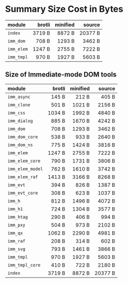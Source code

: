 # Summary Size Cost in Bytes

| module           |   brotli | minified |   source |
|:-----------------|---------:|---------:|---------:|
| `index`          |   3719 B |   8872 B |  20377 B |
| `imm_dom`        |    708 B |   1293 B |   3462 B |
| `imm_elem`       |   1247 B |   2755 B |   7222 B |
| `imm_tmpl`       |    970 B |   1927 B |   5603 B |


## Size of Immediate-mode DOM tools

| module           |   brotli | minified |   source |
|:-----------------|---------:|---------:|---------:|
| `imm_async`      |    145 B |    212 B |    405 B |
| `imm_clone`      |    501 B |   1021 B |   2156 B |
| `imm_css`        |   1034 B |   1992 B |   4840 B |
| `imm_dialog`     |    885 B |   1670 B |   4242 B |
| `imm_dom`        |    708 B |   1293 B |   3462 B |
| `imm_dom_core`   |    538 B |    933 B |   2640 B |
| `imm_dom_ns`     |    775 B |   1424 B |   3816 B |
| `imm_elem`       |   1247 B |   2755 B |   7222 B |
| `imm_elem_core`  |    790 B |   1731 B |   3806 B |
| `imm_elem_model` |    762 B |   1610 B |   3742 B |
| `imm_elem_raf`   |   1413 B |   3166 B |   8268 B |
| `imm_evt`        |    394 B |    826 B |   1387 B |
| `imm_evt_core`   |    308 B |    623 B |   1037 B |
| `imm_h`          |    812 B |   1496 B |   4072 B |
| `imm_h1`         |    724 B |   1304 B |   3577 B |
| `imm_htag`       |    290 B |    406 B |    994 B |
| `imm_pxy`        |    504 B |    973 B |   2102 B |
| `imm_qx`         |   1062 B |   2290 B |   4981 B |
| `imm_raf`        |    208 B |    314 B |    602 B |
| `imm_svg`        |    793 B |   1461 B |   3866 B |
| `imm_tmpl`       |    970 B |   1927 B |   5603 B |
| `imm_tmpl_core`  |    410 B |    722 B |   2180 B |
| `index`          |   3719 B |   8872 B |  20377 B |

